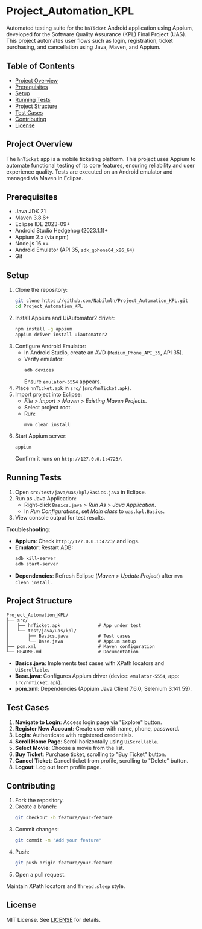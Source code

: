 # Project_Automation_KPL

Automated testing suite for the `hnTicket` Android application using Appium, developed for the Software Quality Assurance (KPL) Final Project (UAS). This project automates user flows such as login, registration, ticket purchasing, and cancellation using Java, Maven, and Appium.

## Table of Contents
- [Project Overview](#project-overview)
- [Prerequisites](#prerequisites)
- [Setup](#setup)
- [Running Tests](#running-tests)
- [Project Structure](#project-structure)
- [Test Cases](#test-cases)
- [Contributing](#contributing)
- [License](#license)

## Project Overview
The `hnTicket` app is a mobile ticketing platform. This project uses Appium to automate functional testing of its core features, ensuring reliability and user experience quality. Tests are executed on an Android emulator and managed via Maven in Eclipse.

## Prerequisites
- Java JDK 21
- Maven 3.8.6+
- Eclipse IDE 2023-09+
- Android Studio Hedgehog (2023.1.1)+
- Appium 2.x (via npm)
- Node.js 16.x+
- Android Emulator (API 35, `sdk_gphone64_x86_64`)
- Git

## Setup
1. Clone the repository:
   ```bash
   git clone https://github.com/Nabilmln/Project_Automation_KPL.git
   cd Project_Automation_KPL
   ```
2. Install Appium and UiAutomator2 driver:
   ```bash
   npm install -g appium
   appium driver install uiautomator2
   ```
3. Configure Android Emulator:
   - In Android Studio, create an AVD (`Medium_Phone_API_35`, API 35).
   - Verify emulator:
     ```bash
     adb devices
     ```
     Ensure `emulator-5554` appears.
4. Place `hnTicket.apk` in `src/` (`src/hnTicket.apk`).
5. Import project into Eclipse:
   - *File* > *Import* > *Maven* > *Existing Maven Projects*.
   - Select project root.
   - Run:
     ```bash
     mvn clean install
     ```
6. Start Appium server:
   ```bash
   appium
   ```
   Confirm it runs on `http://127.0.0.1:4723/`.

## Running Tests
1. Open `src/test/java/uas/kpl/Basics.java` in Eclipse.
2. Run as Java Application:
   - Right-click `Basics.java` > *Run As* > *Java Application*.
   - In *Run Configurations*, set *Main class* to `uas.kpl.Basics`.
3. View console output for test results.

**Troubleshooting**:
- **Appium**: Check `http://127.0.0.1:4723/` and logs.
- **Emulator**: Restart ADB:
  ```bash
  adb kill-server
  adb start-server
  ```
- **Dependencies**: Refresh Eclipse (*Maven* > *Update Project*) after `mvn clean install`.

## Project Structure
```plaintext
Project_Automation_KPL/
├── src/
│   ├── hnTicket.apk              # App under test
│   └── test/java/uas/kpl/
│       ├── Basics.java           # Test cases
│       └── Base.java             # Appium setup
├── pom.xml                       # Maven configuration
└── README.md                     # Documentation
```

- **Basics.java**: Implements test cases with XPath locators and `UiScrollable`.
- **Base.java**: Configures Appium driver (device: `emulator-5554`, app: `src/hnTicket.apk`).
- **pom.xml**: Dependencies (Appium Java Client 7.6.0, Selenium 3.141.59).

## Test Cases
1. **Navigate to Login**: Access login page via "Explore" button.
2. **Register New Account**: Create user with name, phone, password.
3. **Login**: Authenticate with registered credentials.
4. **Scroll Home Page**: Scroll horizontally using `UiScrollable`.
5. **Select Movie**: Choose a movie from the list.
6. **Buy Ticket**: Purchase ticket, scrolling to "Buy Ticket" button.
7. **Cancel Ticket**: Cancel ticket from profile, scrolling to "Delete" button.
8. **Logout**: Log out from profile page.

## Contributing
1. Fork the repository.
2. Create a branch:
   ```bash
   git checkout -b feature/your-feature
   ```
3. Commit changes:
   ```bash
   git commit -m "Add your feature"
   ```
4. Push:
   ```bash
   git push origin feature/your-feature
   ```
5. Open a pull request.

Maintain XPath locators and `Thread.sleep` style.

## License
MIT License. See [LICENSE](LICENSE) for details.